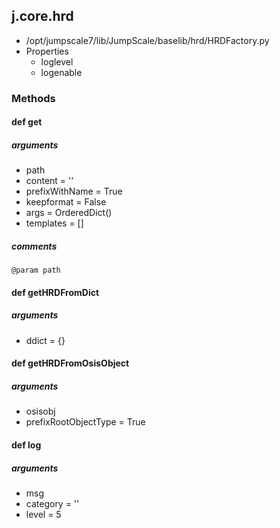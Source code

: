 ## j.core.hrd

- /opt/jumpscale7/lib/JumpScale/baselib/hrd/HRDFactory.py
- Properties
    - loglevel
    - logenable

### Methods

#### def get 

##### arguments

- path
- content = ''
- prefixWithName = True
- keepformat = False
- args = OrderedDict()
- templates = []

##### comments

```
@param path

```

#### def getHRDFromDict 

##### arguments

- ddict = \{\}

#### def getHRDFromOsisObject 

##### arguments

- osisobj
- prefixRootObjectType = True

#### def log 

##### arguments

- msg
- category = ''
- level = 5

